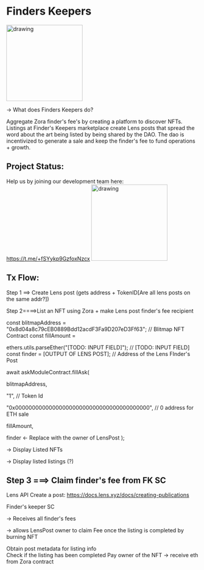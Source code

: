 # Finders Keepers 
<img src="https://i.imgur.com/7gTbXRd.jpg" alt="drawing" width="200"/>

-> What does Finders Keepers do?

 Aggregate Zora finder's fee's by creating a platform to discover NFTs. Listings at Finder's Keepers marketplace create Lens posts that spread the word about the art being listed by being shared by the DAO. The dao is incentivized to generate a sale and keep the finder's fee to fund operations + growth.



## Project Status:

Help us by joining our development team here: https://t.me/+fSYykp9GzfoxNzcx
<img src="https://i.imgur.com/APJVSaw.png" alt="drawing" width="200"/>
## Tx Flow:
Step 1 ==> Create Lens post (gets address + TokenID[Are all lens posts on the same addr?])

Step 2====>List an NFT using Zora + make Lens post finder's fee recipient

const blitmapAddress = "0x8d04a8c79cEB0889Bdd12acdF3Fa9D207eD3Ff63"; // Blitmap NFT Contract
const fillAmount = 

ethers.utils.parseEther("[TODO: INPUT FIELD]"); // [TODO: INPUT FIELD]
const finder = [OUTPUT OF LENS POST]; // Address of the Lens FInder's Post


await askModuleContract.fillAsk(

 blitmapAddress,

 "1", // Token Id

 "0x0000000000000000000000000000000000000000", // 0 address for ETH sale

 fillAmount,

 finder <- Replace with the owner of LensPost
);

-> Display Listed NFTs

-> Display listed listings (?)



## Step 3 ===> Claim finder's fee from FK SC





Lens API
Create a post: https://docs.lens.xyz/docs/creating-publications



Finder's keeper SC


-> Receives all finder's fees

-> allows LensPost owner to claim Fee once the listing is completed  by burning NFT

Obtain post metadata for listing info	
Check if the listing has been completed
Pay owner of the NFT
-> receive eth from Zora contract 	
